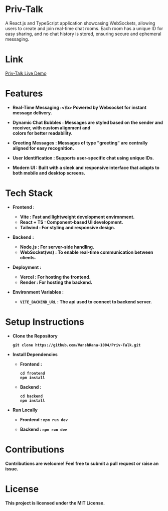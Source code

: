 # Priv-Talk
A React.js and TypeScript application showcasing WebSockets, allowing users to create and join real-time chat rooms. Each room has a unique ID for easy sharing, and no chat history is stored, ensuring secure and ephemeral messaging.


# Link
[Priv-Talk Live Demo](https://privtalk.vercel.app/)


# Features

- <b>Real-Time Messaging :<\b> 
  Powered by Websocket for instant message delivery.

- <b>Dynamic Chat Bubbles :</b> 
  Messages are styled based on the sender and receiver, with custom alignment and   
  colors for better readability.

- <b>Greeting Messages :</b>
  Messages of type "greeting" are centrally aligned for easy recognition.

- <b>User Identification :</b>
  Supports user-specific chat using unique IDs.

- <b>Modern UI :</b>
  Built with a sleek and responsive interface that adapts to both mobile and desktop    screens.


# Tech Stack

- <b>Frontend :</b>

  - <b>Vite : </b>Fast and lightweight development environment.
  - <b>React + TS : </b>Component-based UI development.
  - <b>Tailwind : </b>For styling and responsive design.

- <b>Backend :</b>

  - <b>Node.js : </b>For server-side handling.
  - <b>WebSocket(ws) : </b>To enable real-time communication between clients.

- <b>Deployment :</b>

  - <b>Vercel : </b>For hosting the frontend.
  - <b>Render : </b>For hosting the backend.

- <b>Environment Variables :</b>

  - ```VITE_BACKEND_URL``` : The api used to connect to backend server.

# Setup Instructions

- <b>Clone the Repository</b>
  ```
  git clone https://github.com/VanshRana-1004/Priv-Talk.git  
  ```

- <b>Install Dependencies</b>

  - <b>Frontend : </b>
      ```
      cd frontend  
      npm install  
      ```
  - <b>Backend : </b>
      ```
      cd backend  
      npm install  
      ```

- <b>Run Locally</b>

  - <b>Frontend : </b>
    ```npm run dev ```

  - <b>Backend : </b>
    ```npm run dev```


# Contributions
   Contributions are welcome! Feel free to submit a pull request or raise an issue.


# License
  This project is licensed under the MIT License.
  
